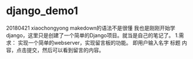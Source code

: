 # django_demo1
20180421 xiaochongyong 
makedown的语法不是很懂
我也是刚刚开始学django，这里只是创建了一个简单的Django项目。就当是自己的笔记了。
1.需求：
实现一个简单的webserver，实现留言板的功能。
即用户输入名字 标题 内容，点击提交，然后可以看到留言的内容。
